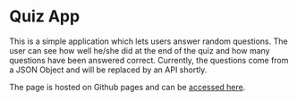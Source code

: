 # Quiz App

This is a simple application which lets users answer random questions. The user can see how well he/she did at the end of the quiz and how many questions have been answered correct. Currently, the questions come from a JSON Object and will be replaced by an API shortly.

The page is hosted on Github pages and can be [accessed here](https://fullstackseb.github.io/quiz-app/).
